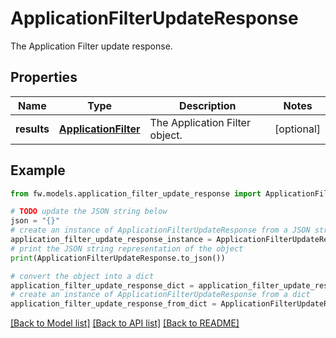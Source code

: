 # ApplicationFilterUpdateResponse

The Application Filter update response.

## Properties

Name | Type | Description | Notes
------------ | ------------- | ------------- | -------------
**results** | [**ApplicationFilter**](ApplicationFilter.md) | The Application Filter object. | [optional] 

## Example

```python
from fw.models.application_filter_update_response import ApplicationFilterUpdateResponse

# TODO update the JSON string below
json = "{}"
# create an instance of ApplicationFilterUpdateResponse from a JSON string
application_filter_update_response_instance = ApplicationFilterUpdateResponse.from_json(json)
# print the JSON string representation of the object
print(ApplicationFilterUpdateResponse.to_json())

# convert the object into a dict
application_filter_update_response_dict = application_filter_update_response_instance.to_dict()
# create an instance of ApplicationFilterUpdateResponse from a dict
application_filter_update_response_from_dict = ApplicationFilterUpdateResponse.from_dict(application_filter_update_response_dict)
```
[[Back to Model list]](../README.md#documentation-for-models) [[Back to API list]](../README.md#documentation-for-api-endpoints) [[Back to README]](../README.md)


